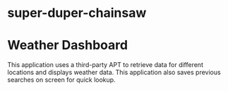 # super-duper-chainsaw
# Weather Dashboard

This application uses a third-party APT to retrieve data for different locations and displays weather data. This application also saves previous searches on screen for quick lookup. 
